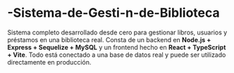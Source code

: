 # -Sistema-de-Gesti-n-de-Biblioteca
Sistema completo desarrollado desde cero para gestionar libros, usuarios y préstamos en una biblioteca real. Consta de un backend en **Node.js + Express + Sequelize + MySQL** y un frontend hecho en **React + TypeScript + Vite**. Todo está conectado a una base de datos real y puede ser utilizado directamente en producción.
